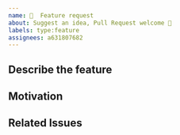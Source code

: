 ```yaml
---
name: 🍻  Feature request
about: Suggest an idea, Pull Request welcome 🚀
labels: type:feature
assignees: a631807682
---
```


<!-- DON'T CHANGE THE TEMPLATE -->

## Describe the feature

<!-- Describe the requested Feature -->

## Motivation

<!-- Describe the motivation behind it -->

## Related Issues

<!-- Link related issues here -->
